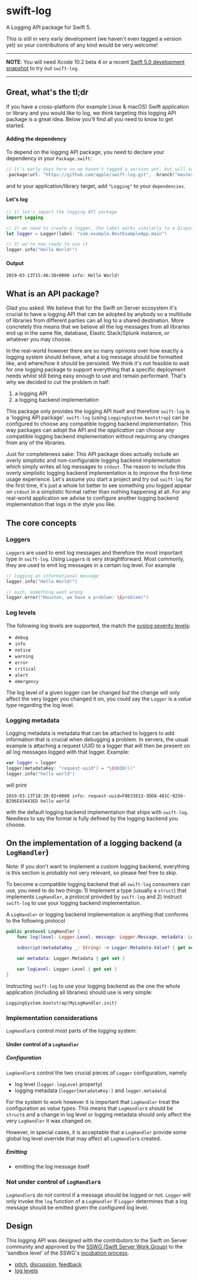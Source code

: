 # swift-log

A Logging API package for Swift 5.

This is still in very early development (we haven't even tagged a version yet) so your contributions of any kind would be very welcome!

---

**NOTE**: You will need Xcode 10.2 beta 4 or a recent [Swift 5.0 development snapshot](http://swift.org/download/#swift-50-development) to try out `swift-log`.

---

## Great, what's the tl;dr

If you have a cross-platform (for example Linux & macOS) Swift application or library and you would like to log, we think targeting this logging API package is a great idea. Below you'll find all you need to know to get started.

#### Adding the dependency

To depend on the logging API package, you need to declare your dependency in your `Package.swift`:

```swift
// it's early days here so we haven't tagged a version yet, but will soon
.package(url: "https://github.com/apple/swift-log.git", .branch("master")),
```

and to your application/library target, add `"Logging"` to your `dependencies`.

#### Let's log

```swift
// 1) let's import the logging API package
import Logging

// 2) we need to create a logger, the label works similarly to a DispatchQueue label
let logger = Logger(label: "com.example.BestExampleApp.main")

// 3) we're now ready to use it
logger.info("Hello World!")
```

#### Output

```
2019-03-13T15:46:38+0000 info: Hello World!
```

## What is an API package?

Glad you asked. We believe that for the Swift on Server ecosystem it's crucial to have a logging API that can be adopted by anybody so a multitude of libraries from different parties can all log to a shared destination. More concretely this means that we believe all the log messages from all libraries end up in the same file, database, Elastic Stack/Splunk instance, or whatever you may choose.

In the real-world however there are so many opinions over how exactly a logging system should behave, what a log message should be formatted like, and where/how it should be persisted. We think it's not feasible to wait for one logging package to support everything that a specific deployment needs whilst still being easy enough to use and remain performant. That's why we decided to cut the problem in half:

1. a logging API
2. a logging backend implementation

This package only provides the logging API itself and therefore `swift-log` is a 'logging API package'. `swift-log` (using `LoggingSystem.bootstrap`) can be configured to choose any compatible logging backend implementation. This way packages can adopt the API and the _application_ can choose any compatible logging backend implementation without requiring any changes from any of the libraries.

Just for completeness sake: This API package does actually include an overly simplistic and non-configurable logging backend implementation which simply writes all log messages to `stdout`. The reason to include this overly simplistic logging backend implementation is to improve the first-time usage experience. Let's assume you start a project and try out `swift-log` for the first time, it's just a whole lot better to see something you logged appear on `stdout` in a simplistic format rather than nothing happening at all. For any real-world application we advise to configure another logging backend implementation that logs in the style you like.

## The core concepts

### Loggers

`Logger`s are used to emit log messages and therefore the most important type in `swift-log`. Using `Logger`s is very straightforward. Most commonly, they are used to emit log messages in a certain log level. For example

```swift
// logging an informational message
logger.info("Hello World!")

// ouch, something went wrong
logger.error("Houston, we have a problem: \(problem)")
```

### Log levels

The following log levels are supported, the match the [syslog severity levels](https://en.wikipedia.org/wiki/Syslog#Severity_level):

 - `debug`
 - `info`
 - `notice`
 - `warning`
 - `error`
 - `critical`
 - `alert`
 - `emergency`

The log level of a given logger can be changed but the change will only affect the very logger you changed it on, you could say the `Logger` is a _value type_ regarding the log level.


### Logging metadata

Logging metadata is metadata that can be attached to loggers to add information that is crucial when debugging a problem. In servers, the usual example is attaching a request UUID to a logger that will then be present on all log messages logged with that logger. Example:

```swift
var logger = logger
logger[metadataKey: "request-uuid"] = "\(UUID())"
logger.info("hello world")
```

will print

```
2019-03-13T18:30:02+0000 info: request-uuid=F8633013-3DD8-481C-9256-B296E43443ED hello world
```

with the default logging backend implementation that ships with `swift-log`. Needless to say the format is fully defined by the logging backend you choose.

## On the implementation of a logging backend (a `LogHandler`)

Note: If you don't want to implement a custom logging backend, everything is this section is probably not very relevant, so please feel free to skip.

To become a compatible logging backend that all `swift-log` consumers can use, you need to do two things: 1) Implement a type (usually a `struct`) that implements `LogHandler`, a protocol provided by `swift-log` and 2) instruct `swift-log` to use your logging backend implementation.

A `LogHandler` or logging backend implementation is anything that conforms to the following protocol

```swift
public protocol LogHandler {
    func log(level: Logger.Level, message: Logger.Message, metadata: Logger.Metadata?, file: StaticString, function: StaticString, line: UInt)

    subscript(metadataKey _: String) -> Logger.Metadata.Value? { get set }

    var metadata: Logger.Metadata { get set }

    var logLevel: Logger.Level { get set }
}
```

Instructing `swift-log` to use your logging backend as the one the whole application (including all libraries) should use is very simple:

    LoggingSystem.bootstrap(MyLogHandler.init)

### Implementation considerations

`LogHandler`s control most parts of the logging system:

#### Under control of a `LogHandler`

##### Configuration

`LogHandler`s control the two crucial pieces of `Logger` configuration, namely

- log level (`logger.logLevel` property)
- logging metadata (`logger[metadataKey:]` and `logger.metadata`)

For the system to work however it is important that `LogHandler` treat the configuration as _value types_. This means that `LogHandler`s should be `struct`s and a change in log level or logging metadata should only affect the very `LogHandler` it was changed on.

However, in special cases, it is acceptable that a `LogHandler` provide some global log level override that may affect all `LogHandler`s created.

##### Emitting
- emitting the log message itself

### Not under control of `LogHandler`s

`LogHandler`s do not control if a message should be logged or not. `Logger` will only invoke the `log` function of a `LogHandler` if `Logger` determines that a log message should be emitted given the configured log level.

## Design

This logging API was designed with the contributors to the Swift on Server community and approved by the [SSWG (Swift Server Work Group)](https://swift.org/server/) to the 'sandbox level' of the SSWG's [incubation process](https://github.com/swift-server/sswg/blob/master/process/incubation.md).

- [pitch](https://forums.swift.org/t/logging/16027), [discussion](https://forums.swift.org/t/discussion-server-logging-api/18834), [feedback](https://forums.swift.org/t/feedback-server-logging-api-with-revisions/19375)
- [log levels](https://forums.swift.org/t/logging-levels-for-swifts-server-side-logging-apis-and-new-os-log-apis/20365)

